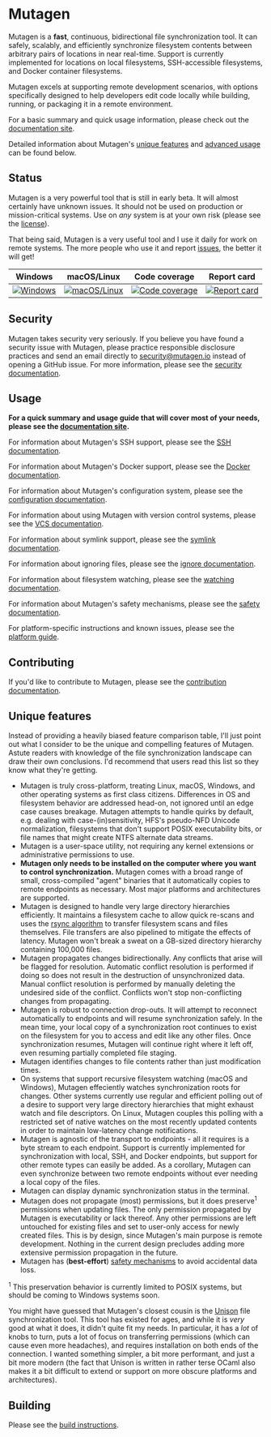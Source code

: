 # Mutagen

Mutagen is a **fast**, continuous, bidirectional file synchronization tool. It
can safely, scalably, and efficiently synchronize filesystem contents between
arbitrary pairs of locations in near real-time. Support is currently implemented
for locations on local filesystems, SSH-accessible filesystems, and Docker
container filesystems.

Mutagen excels at supporting remote development scenarios, with options
specifically designed to help developers edit code locally while building,
running, or packaging it in a remote environment.

For a basic summary and quick usage information, please check out the
[documentation site](https://mutagen.io).

Detailed information about Mutagen's [unique features](#unique-features) and
[advanced usage](#usage) can be found below.


## Status

Mutagen is a very powerful tool that is still in early beta. It will almost
certainly have unknown issues. It should not be used on production or
mission-critical systems. Use on *any* system is at your own risk (please see
the [license](https://github.com/havoc-io/mutagen/blob/master/LICENSE)).

That being said, Mutagen is a very useful tool and I use it daily for work on
remote systems. The more people who use it and report
[issues](https://github.com/havoc-io/mutagen/issues), the better it will get!

| Windows                           | macOS/Linux                                   | Code coverage                           | Report card                           |
| :-------------------------------: | :-------------------------------------------: | :-------------------------------------: | :-----------------------------------: |
| [![Windows][win-badge]][win-link] | [![macOS/Linux][mac-lin-badge]][mac-lin-link] | [![Code coverage][cov-badge]][cov-link] | [![Report card][rc-badge]][rc-link]   |

[win-badge]: https://ci.appveyor.com/api/projects/status/qywidv5a1vf7g3b5/branch/master?svg=true "Windows build status"
[win-link]:  https://ci.appveyor.com/project/havoc-io/mutagen/branch/master "Windows build status"
[mac-lin-badge]: https://travis-ci.org/havoc-io/mutagen.svg?branch=master "macOS/Linux build status"
[mac-lin-link]:  https://travis-ci.org/havoc-io/mutagen "macOS/Linux build status"
[cov-badge]: https://codecov.io/gh/havoc-io/mutagen/branch/master/graph/badge.svg "Code coverage status"
[cov-link]: https://codecov.io/gh/havoc-io/mutagen/tree/master/pkg "Code coverage status"
[rc-badge]: https://goreportcard.com/badge/github.com/havoc-io/mutagen "Report card status"
[rc-link]: https://goreportcard.com/report/github.com/havoc-io/mutagen "Report card status"


## Security

Mutagen takes security very seriously. If you believe you have found a security
issue with Mutagen, please practice responsible disclosure practices and send an
email directly to [security@mutagen.io](mailto:security@mutagen.io) instead of
opening a GitHub issue. For more information, please see the
[security documentation](SECURITY.md).


## Usage

**For a quick summary and usage guide that will cover most of your needs, please
see the [documentation site](https://mutagen.io).**

For information about Mutagen's SSH support, please see the
[SSH documentation](doc/ssh.md).

For information about Mutagen's Docker support, please see the
[Docker documentation](doc/docker.md).

For information about Mutagen's configuration system, please see the
[configuration documentation](doc/configuration.md).

For information about using Mutagen with version control systems, please see the
[VCS documentation](doc/vcs.md).

For information about symlink support, please see the
[symlink documentation](doc/symlinks.md).

For information about ignoring files, please see the
[ignore documentation](doc/ignores.md).

For information about filesystem watching, please see the
[watching documentation](doc/watching.md).

For information about Mutagen's safety mechanisms, please see the
[safety documentation](doc/safety.md).

For platform-specific instructions and known issues, please see the
[platform guide](doc/platforms.md).


## Contributing

If you'd like to contribute to Mutagen, please see the
[contribution documentation](CONTRIBUTING.md).


## Unique features

Instead of providing a heavily biased feature comparison table, I'll just point
out what I consider to be the unique and compelling features of Mutagen. Astute
readers with knowledge of the file synchronization landscape can draw their own
conclusions. I'd recommend that users read this list so they know what they're
getting.

- Mutagen is truly cross-platform, treating Linux, macOS, Windows, and other
  operating systems as first class citizens. Differences in OS and filesystem
  behavior are addressed head-on, not ignored until an edge case causes
  breakage. Mutagen attempts to handle quirks by default, e.g. dealing with
  case-(in)sensitivity, HFS's pseudo-NFD Unicode normalization, filesystems that
  don't support POSIX executability bits, or file names that might create NTFS
  alternate data streams.
- Mutagen is a user-space utility, not requiring any kernel extensions or
  administrative permissions to use.
- **Mutagen only needs to be installed on the computer where you want to control
  synchronization.** Mutagen comes with a broad range of small, cross-compiled
  "agent" binaries that it automatically copies to remote endpoints as
  necessary. Most major platforms and architectures are supported.
- Mutagen is designed to handle very large directory hierarchies efficiently. It
  maintains a filesystem cache to allow quick re-scans and uses the
  [rsync algorithm](https://rsync.samba.org/tech_report/) to transfer filesystem
  scans and files themselves. File transfers are also pipelined to mitigate the
  effects of latency. Mutagen won't break a sweat on a GB-sized directory
  hierarchy containing 100,000 files.
- Mutagen propagates changes bidirectionally. Any conflicts that arise will be
  flagged for resolution. Automatic conflict resolution is performed if doing so
  does not result in the destruction of unsynchronized data. Manual conflict
  resolution is performed by manually deleting the undesired side of the
  conflict. Conflicts won't stop non-conflicting changes from propagating.
- Mutagen is robust to connection drop-outs. It will attempt to reconnect
  automatically to endpoints and will resume synchronization safely. In the mean
  time, your local copy of a synchronization root continues to exist on the
  filesystem for you to access and edit like any other files. Once
  synchronization resumes, Mutagen will continue right where it left off, even
  resuming partially completed file staging.
- Mutagen identifies changes to file contents rather than just modification
  times.
- On systems that support recursive filesystem watching (macOS and Windows),
  Mutagen effeciently watches synchronization roots for changes. Other systems
  currently use regular and efficient polling out of a desire to support very
  large directory hierarchies that might exhaust watch and file descriptors. On
  Linux, Mutagen couples this polling with a restricted set of native watches on
  the most recently updated contents in order to maintain low-latency change
  notifications.
- Mutagen is agnostic of the transport to endpoints - all it requires is a byte
  stream to each endpoint. Support is currently implemented for synchronization
  with local, SSH, and Docker endpoints, but support for other remote types can
  easily be added. As a corollary, Mutagen can even synchronize between two
  remote endpoints without ever needing a local copy of the files.
- Mutagen can display dynamic synchronization status in the terminal.
- Mutagen does not propagate (most) permissions, but it does
  preserve<sup>1</sup> permissions when updating files. The only permission
  propagated by Mutagen is executability or lack thereof. Any other permissions
  are left untouched for existing files and set to user-only access for newly
  created files. This is by design, since Mutagen's main purpose is remote
  development. Nothing in the current design precludes adding more extensive
  permission propagation in the future.
- Mutagen has (**best-effort**) [safety mechanisms](doc/safety.md) to avoid
  accidental data loss.

<sup>1</sup> This preservation behavior is currently limited to POSIX systems,
but should be coming to Windows systems soon.

You might have guessed that Mutagen's closest cousin is the
[Unison](http://www.cis.upenn.edu/~bcpierce/unison) file synchronization tool.
This tool has existed for ages, and while it is *very* good at what it does, it
didn't quite fit my needs. In particular, it has a *lot* of knobs to turn, puts
a lot of focus on transferring permissions (which can cause even more
headaches), and requires installation on both ends of the connection. I wanted
something simpler, a bit more performant, and just a bit more modern (the fact
that Unison is written in rather terse OCaml also makes it a bit difficult to
extend or support on more obscure platforms and architectures).


## Building

Please see the [build instructions](doc/building.md).
